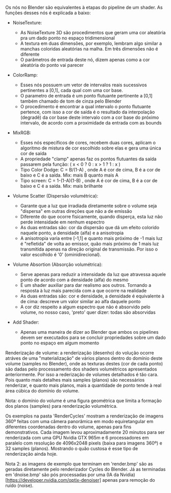 Os nós no Blender são equivalentes à etapas do pipeline de um shader. As funções desses nós é explicada a baixo:

* NoiseTexture:
	- As NoiseTexture 3D são procedimentos que geram uma cor aleatória pra um dado ponto no espaço tridimensional
	- A textura em duas dimensões, por exemplo, lembram algo similar a manchas coloridas aleatórias na malha. Em três dimensões não é diferente
	- O parâmetros de entrada deste nó, dizem apenas como a cor aleatória do ponto vai parecer

* ColorRamp:
	- Esses nós possuem um vetor de intervalos reais sucessivos pertinentes a [0,1], cada qual com uma cor base.
	- O parametro de entrada é um ponto flutuante pertinente a [0,1] também chamado de tom de cinza pelo Blender
	- O procedimento é encontrar a qual intervalo o ponto flutuante pertence, com isso a cor de saída é o resultado da interpolação
	(degradê) da cor base deste intervalo com a cor base do próximo intervalo, de acordo com a proximidade da entrada com as bounds

* MixRGB:
	- Esses nós específicos de cores, recebem duas cores, aplicam o algoritmo de mistura de cor escolhido sobre elas e gera uma única cor de saída
	- A propriedade "clamp" apenas faz os pontos flutuantes da saída passarem pela função: ( x < 0 ? 0 : x > 1 ? 1 : x )
	- Tipo Color Dodge: C = B/(1-A) , onde A é cor de cima, B é a cor de baixo e C é a saída. Mix: mais B quanto mais A
	- Tipo screen: C = 1-(1-A)(1-B) , onde A é cor de cima, B é a cor de baixo e C é a saída. Mix: mais brilhante

* Volume Scatter (Dispersão volumétrica):
	- Garante que a luz que irradiada diretamente sobre o volume seja "dispersa" em outras direções que não a de emissão
	- Diferente do que ocorre fisicamente, quando disperça, esta luz não perde intensidade em nenhum espectro
	- As duas entradas são: cor da dispersão que dá um efeito colorido naquele ponto, a densidade (alfa) e a anisotropia
	- A anisotropia varia entre [-1,1] e quanto mais próximo de -1 mais luz é "refletida" de volta ao emissor, quão mais
	próximo de 1 mais luz transmitida apenas na direção original de transmissão. Por isso o valor escolhido é '0' (ominidirecional).

* Volume Absortion (Absorção volumétrica):
	- Serve apenas para reduzir a intensidade da luz que atravessa aquele ponto de acordo com a densidade (alfa) do mesmo
	- É um shader auxiliar para dar realismo aos outros. Tornando a resposta à luz mais parecida com a que ocorre na realidade
	- As duas entradas são: cor e densidade, a densidade é equivalente à de cima: descreve um valor similar ao alfa daquele ponto
	- A cor diz respeito a algum espectro que não é absorvido pelo volume, no nosso caso, 'preto' quer dizer: todas são absorvidas

* Add Shader:
	- Apenas uma maneira de dizer ao Blender que ambos os pipelines devem ser executados para se concluir propriedades
	sobre um dado ponto no espaço em algum momento

Renderização de volume: a renderização (desenho) do volução ocorre atráves de uma "materialização" de vários planos dentro
do domínio deste volume (samples no Blender), onde as texturas destes (cor de cada ponto) são dadas pelo processamento dos
shaders volumétricos apresentados anteriormente. Por isso a rederização de volumes detalhados é tão cara. Pois quanto mais
detalhes mais samples (planos) são necessários renderizar, e quanto mais planos, mais a quantidade de ponto tende à real
área cúbica do domínio do volume.

Nota: o domínio do volume é uma figura geométrica que limita a formação dos planos (samples) para renderização volumétrica.

Os exemplos na pasta 'RenderCycles' mostram a renderização de imagens 360º feitas com uma câmera panorâmica em modo
equiretangular em diferentes coordenadas dentro do volume, apenas para fins demonstrativos. Cada imagem levou
aproximadamente 20 minutos para ser renderizada com uma GPU Nvidia GTX 965m e 6 processadores em paralelo com resolução
de 4096x2048 pixels (baixa para imagens 360º) e 32 samples (planos). Mostrando o quão custosa é esse tipo de
renderização ainda hoje.

Nota 2: as imagens de exemplo que terminam em 'render.bmp' são as geradas diretamente pelo renderizador Cycles do Blender.
Já as terminadas em 'dnoise.bmp' são pós processadas por uma (IA da Nvidia)[https://developer.nvidia.com/optix-denoiser]
apenas para remoção do ruído (noise).
